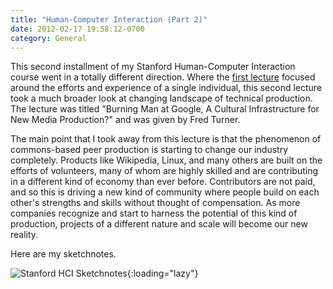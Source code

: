 ```yaml
---
title: "Human-Computer Interaction (Part 2)"
date: 2012-02-17 19:58:12-0700
category: General
---
```


This second installment of my Stanford Human-Computer Interaction course went in a totally different direction. Where the <a href="http://www.bennorris.blog/2012/02/08/humancomputer-interaction-part.html">first lecture</a> focused around the efforts and experience of a single individual, this second lecture took a much broader look at changing landscape of technical production. The lecture was titled "Burning Man at Google, A Cultural Infrastructure for New Media Production?" and was given by Fred Turner.

The main point that I took away from this lecture is that the phenomenon of commons-based peer production is starting to change our industry completely. Products like Wikipedia, Linux, and many others are built on the efforts of volunteers, many of whom are highly skilled and are contributing in a different kind of economy than ever before. Contributors are not paid, and so this is driving a new kind of community where people build on each other's strengths and skills without thought of compensation. As more companies recognize and start to harness the potential of this kind of production, projects of a different nature and scale will become our new reality.

Here are my sketchnotes.

![Stanford HCI Sketchnotes](https://media.bennorris.org/images/bennorris/uploads/2021/db57eec383.png){:loading="lazy"}
